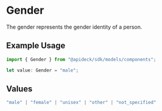 # Gender

The gender represents the gender identity of a person.

## Example Usage

```typescript
import { Gender } from "@apideck/sdk/models/components";

let value: Gender = "male";
```

## Values

```typescript
"male" | "female" | "unisex" | "other" | "not_specified"
```